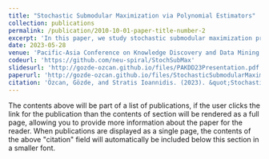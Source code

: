 ```yaml
---
title: "Stochastic Submodular Maximization via Polynomial Estimators"
collection: publications
permalink: /publication/2010-10-01-paper-title-number-2
excerpt: 'In this paper, we study stochastic submodular maximization problems with gen- eral matroid constraints, which naturally arise in online learning, team formation, facility location, influence maximization, active learning and sensing objective functions. In other words, we focus on maximizing submodular functions that are defined as expectations over a class of submodular functions with an unknown distribution. We show that for monotone functions of this form, the stochastic continuous greedy algorithm attains an approxima- tion ratio (in expectation) arbitrarily close to (1 − 1/e) ≈ 63% using a polynomial estimation of the gradient. We argue that using this polynomial estimator instead of the prior art that uses sampling eliminates a source of randomness and experimentally reduces execution time.'
date: 2023-05-28
venue: 'Pacific-Asia Conference on Knowledge Discovery and Data Mining'
codeurl: 'https://github.com/neu-spiral/StochSubMax'
slidesurl: 'http://gozde-ozcan.github.io/files/PAKDD23Presentation.pdf'
paperurl: 'http://gozde-ozcan.github.io/files/StochasticSubmodularMaximizationViaPolynomialEstimators.pdf'
citation: 'Özcan, Gözde, and Stratis Ioannidis. (2023). &quot;Stochastic Submodular Maximization via Polynomial Estimators.&quot; <i>Pacific-Asia Conference on Knowledge Discovery and Data Mining</i>.'
---
```


The contents above will be part of a list of publications, if the user clicks the link for the publication than the contents of section will be rendered as a full page, allowing you to provide more information about the paper for the reader. When publications are displayed as a single page, the contents of the above "citation" field will automatically be included below this section in a smaller font.

